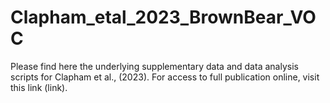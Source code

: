 # Clapham_etal_2023_BrownBear_VOC
 
Please find here the underlying supplementary data and data analysis scripts for Clapham et al., (2023). For access to full publication online, visit this link (link).
